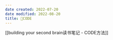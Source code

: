 ```yaml
---
date created: 2022-07-20
date modified: 2022-08-20
title: 🔡CODE
---
```


[[building your second brain读书笔记 - CODE方法]]
